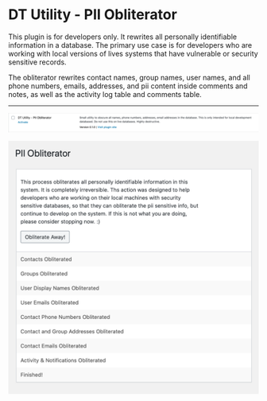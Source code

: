 # DT Utility - PII Obliterator
This plugin is for developers only. It rewrites all personally identifiable information in a database. The primary use case is for developers who 
are working with local versions of lives systems that have vulnerable or security sensitive records. 

The obliterator rewrites contact names, group names, user names, and all phone numbers, emails, addresses, and pii
content inside comments and notes, as well as the activity log table and comments table. 

-----

![plugin list image](plugin-list.png)

![pluign screen](page.png)

